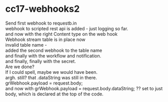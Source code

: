 # cc17-webhooks2
Send first webhook to requestb.in<br/>
webhook to scripted rest api is added - just logging so far.<br/>
and now with the right Content type on the web hook <br/>
Webhook stream table is in place now <br/>
invalid table name - <br/>
added the second webhook to the table name <br/>
and finally with the workflow and notification. <br/>
and finally, finally with the secret.<br/>
Are we done? <br/> 
If I could spell, maybe we would have been. <br/>
argh.  still?
that .dataString was still in there. <br/>
    grWebhook.payload = request.body; <br/>
and now with  grWebhook.payload = request.body.dataString;
??
set to just body, which is declared at the top of the code.
